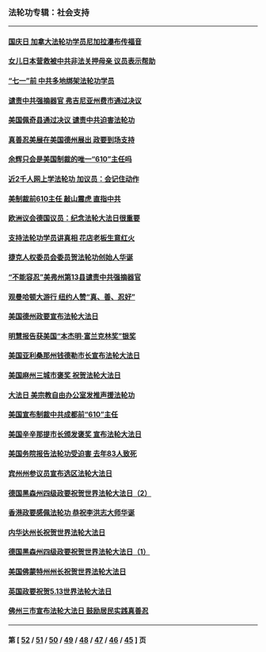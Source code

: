 ### 法轮功专辑：社会支持
---
#### [国庆日 加拿大法轮功学员尼加拉瀑布传福音](../../pages/nf4386/n13064493.md?07070430) 
#### [女儿日本营救被中共非法关押母亲 议员表示帮助](../../pages/nf4386/n13053042.md?07070430) 
#### [“七一”前 中共多地绑架法轮功学员](../../pages/nf4386/n13045655.md?07070430) 
#### [谴责中共强摘器官 弗吉尼亚州费市通过决议](../../pages/nf4386/n13040108.md?07070430) 
#### [美国佩奇县通过决议 谴责中共迫害法轮功](../../pages/nf4386/n13027185.md?07070430) 
#### [真善忍美展在美国德州展出 政要到场支持](../../pages/nf4386/n13010579.md?07070430) 
#### [余辉只会是美国制裁的唯一“610”主任吗](../../pages/nf4386/n12972837.md?07070430) 
#### [近2千人网上学法轮功 加议员：会记住动作](../../pages/nf4386/n12972642.md?07070430) 
#### [美制裁前610主任 敲山震虎 直指中共](../../pages/nf4386/n12968555.md?07070430) 
#### [欧洲议会德国议员：纪念法轮大法日很重要](../../pages/nf4386/n12965367.md?07070430) 
#### [支持法轮功学员讲真相 花店老板生意红火](../../pages/nf4386/n12963056.md?07070430) 
#### [捷克人权委员会委员贺法轮功创始人华诞](../../pages/nf4386/n12960301.md?07070430) 
#### [“不能容忍”美弗州第13县谴责中共强摘器官](../../pages/nf4386/n12958610.md?07070430) 
#### [观曼哈顿大游行 纽约人赞“真、善、忍好”](../../pages/nf4386/n12956249.md?07070430) 
#### [美国德州政要宣布法轮大法日](../../pages/nf4386/n12958567.md?07070430) 
#### [明慧报告获美国“本杰明‧富兰克林奖”银奖](../../pages/nf4386/n12955404.md?07070430) 
#### [美国亚利桑那州钱德勒市长宣布法轮大法日](../../pages/nf4386/n12953813.md?07070430) 
#### [美国麻州三城市褒奖 祝贺法轮大法日](../../pages/nf4386/n12953756.md?07070430) 
#### [大法日 美宗教自由办公室发推声援法轮功](../../pages/nf4386/n12950669.md?07070430) 
#### [美国宣布制裁中共成都前“610”主任](../../pages/nf4386/n12943654.md?07070430) 
#### [美国辛辛那提市长颁发褒奖 宣布法轮大法日](../../pages/nf4386/n12948869.md?07070430) 
#### [美国务院报告法轮功受迫害 去年83人致死](../../pages/nf4386/n12944350.md?07070430) 
#### [宾州州参议员宣布选区法轮大法日](../../pages/nf4386/n12939844.md?07070430) 
#### [德国黑森州四级政要祝贺世界法轮大法日（2）](../../pages/nf4386/n12937571.md?07070430) 
#### [香港政要感佩法轮功 恭祝李洪志大师华诞](../../pages/nf4386/n12937400.md?07070430) 
#### [内华达州长祝贺世界法轮大法日](../../pages/nf4386/n12936785.md?07070430) 
#### [德国黑森州四级政要祝贺世界法轮大法日（1）](../../pages/nf4386/n12934877.md?07070430) 
#### [美国佛蒙特州州长祝贺世界法轮大法日](../../pages/nf4386/n12935031.md?07070430) 
#### [英国政要祝贺5.13世界法轮大法日](../../pages/nf4386/n12934700.md?07070430) 
#### [佛州三市宣布法轮大法日 鼓励居民实践真善忍](../../pages/nf4386/n12934466.md?07070430) 

---
#### 第 [ [52](./52.md?07070430) / [51](./51.md?07070430) / [50](./50.md?07070430) / [49](./49.md?07070430) / [48](./48.md?07070430) / [47](./47.md?07070430) / [46](./46.md?07070430) / [45](./45.md?07070430) ] 页
